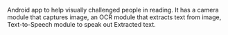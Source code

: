 Android app to help visually challenged people in reading. It has a camera module that captures image, an OCR module that extracts text from image, Text-to-Speech module to speak out Extracted text.
